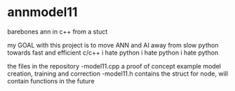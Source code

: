 # annmodel11
barebones ann in c++ from a stuct

my GOAL with this project is to move ANN and AI away from slow python towards fast and efficient c/c++
i hate python i hate python i hate python

the files in the repository
-model11.cpp  a proof of concept example model creation, training and correction
-model11.h    contains the struct for node, will contain functions in the future
